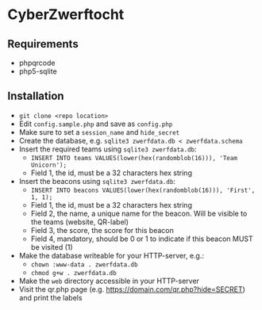 # CyberZwerftocht

## Requirements
* phpqrcode
* php5-sqlite

## Installation
* `git clone <repo location>`
* Edit `config.sample.php` and save as `config.php`
* Make sure to set a `session_name` and `hide_secret`
* Create the database, e.g. `sqlite3 zwerfdata.db < zwerfdata.schema`
* Insert the required teams using `sqlite3 zwerfdata.db`:
  * `INSERT INTO teams VALUES(lower(hex(randomblob(16))), 'Team Unicorn');`
  * Field 1, the id, must be a 32 characters hex string
* Insert the beacons using `sqlite3 zwerfdata.db`:
  * `INSERT INTO beacons VALUES(lower(hex(randomblob(16))), 'First', 1, 1);`
  * Field 1, the id, must be a 32 characters hex string
  * Field 2, the name, a unique name for the beacon. Will be visible to the teams (website, QR-label)
  * Field 3, the score, the score for this beacon
  * Field 4, mandatory, should be 0 or 1 to indicate if this beacon MUST be visited (1)
* Make the database writeable for your HTTP-server, e.g.:
  * `chown :www-data . zwerfdata.db`
  * `chmod g+w . zwerfdata.db`
* Make the `web` directory accessible in your HTTP-server
* Visit the qr.php page (e.g. https://domain.com/qr.php?hide=SECRET) and print the labels
